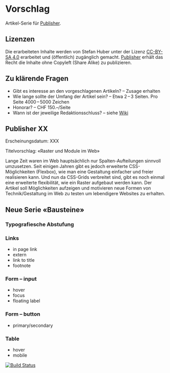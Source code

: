 # Vorschlag
Artikel-Serie für [Publisher](https://publisher.ch/).

## Lizenzen
Die erarbeiteten Inhalte werden von Stefan Huber unter der Lizenz [CC-BY-SA 4.0](https://creativecommons.org/licenses/by-sa/4.0/) erarbeitet und (öffentlich) zugänglich gemacht. [Publisher](https://publisher.ch/) erhält das Recht die Inhalte ohne Copyleft (Share Alike) zu publizieren.

## Zu klärende Fragen
* Gibt es interesse an den vorgeschlagenen Artikeln? – Zusage erhalten
* Wie lange sollte der Umfang der Artikel sein? – Etwa 2 – 3 Seiten. Pro Seite 4000 – 5000 Zeichen
* Honorar? – CHF 150.–/Seite
* Wann ist der jeweilige Redaktionsschluss? – siehe [Wiki](https://github.com/signalwerk/publisher.2019/wiki/Produktionsplan-Publisher-2019)





## Publisher XX
Erscheinungsdatum: XXX

Titelvorschlag: «Raster und Module im Web»

Lange Zeit waren im Web hauptsächlich nur Spalten-Aufteilungen sinnvoll umzusetzen. Seit einigen Jahren gibt es jedoch erweiterte CSS-Möglichkeiten (Flexbox), wie man eine Gestaltung einfacher und freier realisieren kann. Und nun da CSS-Grids verbreitet sind, gibt es noch einmal eine erweiterte flexibilität, wie ein Raster aufgebaut werden kann. Der Artikel soll Möglichkeiten aufzeigen und motivieren neue Formen von Technik/Gestaltung im Web zu testen um lebendigere Websites zu erhalten.


## Neue Serie «Bausteine»

### Typografiesche Abstufung

### Links
* in page link
* extern
* link to title
* footnote 

### Form – input
* hover
* focus
* floating label

### Form – button
* primary/secondary

### Table
* hover 
* mobile








[![Build Status](https://travis-ci.org/signalwerk/publisher.svg?branch=master)](https://travis-ci.org/signalwerk/publisher)
